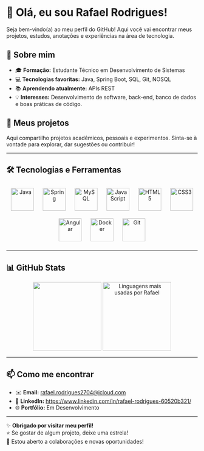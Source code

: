 # 👋 Olá, eu sou Rafael Rodrigues!

Seja bem-vindo(a) ao meu perfil do GitHub! Aqui você vai encontrar meus projetos, estudos, anotações e experiências na área de tecnologia.

## 🚀 Sobre mim

- 🎓 **Formação:** Estudante Técnico em Desenvolvimento de Sistemas
- 💻 **Tecnologias favoritas:** Java, Spring Boot, SQL, Git, NOSQL
- 📚 **Aprendendo atualmente:** APIs REST
- 💡 **Interesses:** Desenvolvimento de software, back-end, banco de dados e boas práticas de código.

## 📂 Meus projetos

Aqui compartilho projetos acadêmicos, pessoais e experimentos. Sinta-se à vontade para explorar, dar sugestões ou contribuir!

---

## 🛠️ Tecnologias e Ferramentas

<div align="center"> <img src="https://cdn.jsdelivr.net/gh/devicons/devicon@latest/icons/java/java-original-wordmark.svg" height="60" alt="Java" style="margin: 10px;" /> <img src="https://cdn.jsdelivr.net/gh/devicons/devicon@latest/icons/spring/spring-original-wordmark.svg" height="60" alt="Spring" style="margin: 10px;" /> <img src="https://cdn.jsdelivr.net/gh/devicons/devicon@latest/icons/mysql/mysql-original-wordmark.svg" height="60" alt="MySQL" style="margin: 10px;" /> <img src="https://cdn.jsdelivr.net/gh/devicons/devicon@latest/icons/javascript/javascript-original.svg" height="60" alt="JavaScript" style="margin: 10px;" /> <img src="https://cdn.jsdelivr.net/gh/devicons/devicon@latest/icons/html5/html5-plain-wordmark.svg" height="60" alt="HTML5" style="margin: 10px;" /> <img src="https://cdn.jsdelivr.net/gh/devicons/devicon@latest/icons/css3/css3-plain-wordmark.svg" height="60" alt="CSS3" style="margin: 10px;" /> <img src="https://cdn.jsdelivr.net/gh/devicons/devicon@latest/icons/angularjs/angularjs-original.svg" height="60" alt="Angular" style="margin: 10px;" /> <img src="https://cdn.jsdelivr.net/gh/devicons/devicon@latest/icons/docker/docker-original-wordmark.svg" height="60" alt="Docker" style="margin: 10px;" /> <img src="https://cdn.jsdelivr.net/gh/devicons/devicon@latest/icons/git/git-original.svg" height="60" alt="Git" style="margin: 10px;" /> </div>

---

## 📊 GitHub Stats

<div align="center">
<img height="180em" src="https://github-readme-stats.vercel.app/api?username=RafaelRodrigues666&theme=tokyonight&hide_border=true&include_all_commits=false&count_private=false"/>

<img src="https://github-readme-stats.vercel.app/api/top-langs/?username=RafaelRodrigues666&layout=compact&theme=tokyonight&locale=pt-br" alt="Linguagens mais usadas por Rafael" height="180" />

</div>

---

## 📫 Como me encontrar

- ✉️ **Email:** rafael.rodrigues2704@icloud.com
- 💼 **LinkedIn:** https://www.linkedin.com/in/rafael-rodrigues-60520b321/
- 🌐 **Portfólio:** Em Desenvolvimento

---

✨ **Obrigado por visitar meu perfil!**  
⭐ Se gostar de algum projeto, deixe uma estrela!  
🤝 Estou aberto a colaborações e novas oportunidades!


